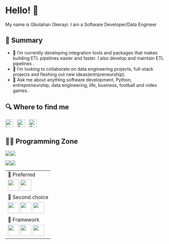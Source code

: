 # Hello! 👋
My name is Gbolahan Okerayi. I am a Software Developer/Data Engineer

## 🔭 Summary
- 🔭 I’m currently developing integration tools and packages that makes building ETL pipelines easier and faster. I also develop and maintain ETL pipelines .
- 👯 I’m looking to collaborate on data engineering projects, full-stack projects and fleshing out new ideas(entrpreneurship).
- 💬 Ask me about anything software development, Python, entrepreneurship, data engineering, life, business, football and video games.

## 🔍  Where to find me
[<img src="https://img.shields.io/badge/LinkedIn-282C34?logo=linkedin&logoColor=0077B5" alt="LinkedIn logo" title="LinkedIn" height="25" />](https://www.linkedin.com/in/gbolahan-okerayi-a008a77b/)
&nbsp;
[<img src="https://img.shields.io/twitter/url?url=https%3A%2F%2Fshields.io" alt="Twitter logo" title="LinkedIn" height="25" />](https://twitter.com/itsgbolly)
&nbsp;
[<img src="https://img.shields.io/badge/Gmail-red?logo=gmail&logoColor=white" alt="Gmail logo" title="LinkedIn" height="25" />](https://mail.google.com/mail/u/0/?fs=1&to=okerayigbolahan@gmail.com&su=I%20Found%20You%20Through%20GitHub&body=Hi%20gbolly,&tf=cm)

## 👨‍💻 Programming Zone

<p>
  <img src="https://img.shields.io/badge/Build%20Data%20Pipelines%20With-Bonobo%20-gray.svg?colorB=5A65B3&style=for-the-badge&logo=bonobo&"/><img src="https://img.shields.io/badge/Apache%20Airflow-017CEE?style=for-the-badge&logo=Apache%20Airflow&logoColor=white" />

  <img src="https://img.shields.io/badge/mac%20os-000000?style=for-the-badge&logo=macos&logoColor=F0F0F0"/><img src="https://img.shields.io/badge/Linux-FCC624?style=for-the-badge&logo=linux&logoColor=black" />
</p>

<table>
  <tr>
    <td>
      🌳 Preferred
    </td>
  </tr>
  <tr>
    <td>
      <code><img src="https://cdn.jsdelivr.net/npm/programming-languages-logos/src/python/python.png" height="35"></code>
      <code><img src="https://cdn.jsdelivr.net/npm/programming-languages-logos/src/javascript/javascript.png" height="35"></code>
    </td>
  </tr>
  <tr>
    <td>
      🌾 Second choice
    </td>
  </tr>
  <tr>
    <td>
      <code><img src="https://cdn.jsdelivr.net/npm/programming-languages-logos/src/html/html.png" height="35"></code>
      <code><img src="https://cdn.jsdelivr.net/npm/programming-languages-logos/src/typescript/typescript.png" height="35"></code>
      <code><img src="https://cdn.jsdelivr.net/npm/programming-languages-logos/src/java/java.png" height="35"></code>
    </td>
  </tr>
  <tr>
    <td>
      🌿 Framework
    </td>
  </tr>
  <tr>
    <td>
      <code><img height="35" src="https://static.djangoproject.com/img/logos/django-logo-negative.png"></code>
      <code><img height="35" src="https://iconape.com/wp-content/files/lw/352582/png/flask-logo.png"></code>
      <code><img height="35" src="https://upload.wikimedia.org/wikipedia/commons/a/a7/React-icon.svg"></code>
    </td>
  </tr>
</table>
